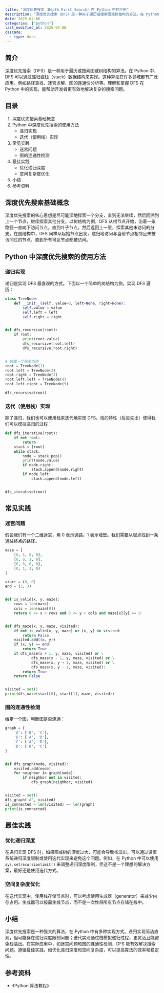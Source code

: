 ```yaml
---
title: "深度优先搜索（Depth First Search）在 Python 中的应用"
description: "深度优先搜索（DFS）是一种用于遍历或搜索图或树结构的算法。在 Python 中，DFS 可以通过递归或栈（stack）数据结构来实现。这种算法在许多领域都有广泛应用，例如路径查找、迷宫求解、图的连通性分析等。理解和掌握 DFS 在 Python 中的实现，能帮助开发者更有效地解决复杂的搜索问题。"
date: 2025-04-06
categories: ["python"]
last_modified_at: 2025-04-06
cascade:
  - type: docs
---
```



## 简介
深度优先搜索（DFS）是一种用于遍历或搜索图或树结构的算法。在 Python 中，DFS 可以通过递归或栈（stack）数据结构来实现。这种算法在许多领域都有广泛应用，例如路径查找、迷宫求解、图的连通性分析等。理解和掌握 DFS 在 Python 中的实现，能帮助开发者更有效地解决复杂的搜索问题。

<!-- more -->
## 目录
1. 深度优先搜索基础概念
2. Python 中深度优先搜索的使用方法
    - 递归实现
    - 迭代（使用栈）实现
3. 常见实践
    - 迷宫问题
    - 图的连通性检测
4. 最佳实践
    - 优化递归深度
    - 空间复杂度优化
5. 小结
6. 参考资料

## 深度优先搜索基础概念
深度优先搜索的核心思想是尽可能深地探索一个分支，直到无法继续，然后回溯到上一个节点，继续探索其他分支。以树结构为例，DFS 从根节点开始，沿着一条路径一直向下访问节点，直到叶子节点，然后返回上一层，探索其他未访问的分支。在图结构中，DFS 同样从起始节点出发，递归地访问与当前节点相邻且未被访问过的节点，直到所有可达节点都被访问。

## Python 中深度优先搜索的使用方法

### 递归实现
递归是实现 DFS 最直观的方式。下面以一个简单的树结构为例，实现 DFS 遍历：

```python
class TreeNode:
    def __init__(self, value=0, left=None, right=None):
        self.value = value
        self.left = left
        self.right = right


def dfs_recursive(root):
    if root:
        print(root.value)
        dfs_recursive(root.left)
        dfs_recursive(root.right)


# 构建一个简单的树
root = TreeNode(1)
root.left = TreeNode(2)
root.right = TreeNode(3)
root.left.left = TreeNode(4)
root.left.right = TreeNode(5)

dfs_recursive(root)
```

### 迭代（使用栈）实现
除了递归，我们也可以使用栈来迭代地实现 DFS。栈的特性（后进先出）使得我们可以模拟递归的过程：

```python
def dfs_iterative(root):
    if not root:
        return
    stack = [root]
    while stack:
        node = stack.pop()
        print(node.value)
        if node.right:
            stack.append(node.right)
        if node.left:
            stack.append(node.left)


dfs_iterative(root)
```

## 常见实践

### 迷宫问题
假设我们有一个二维迷宫，用 0 表示通路，1 表示墙壁。我们需要从起点找到一条通往终点的路径。

```python
maze = [
    [0, 1, 0, 0],
    [0, 0, 1, 0],
    [0, 0, 0, 0],
    [0, 1, 1, 0]
]

start = (0, 0)
end = (3, 3)


def is_valid(x, y, maze):
    rows = len(maze)
    cols = len(maze[0])
    return 0 <= x < rows and 0 <= y < cols and maze[x][y] == 0


def dfs_maze(x, y, maze, visited):
    if not is_valid(x, y, maze) or (x, y) in visited:
        return False
    visited.add((x, y))
    if (x, y) == end:
        return True
    if dfs_maze(x + 1, y, maze, visited) or \
            dfs_maze(x - 1, y, maze, visited) or \
            dfs_maze(x, y + 1, maze, visited) or \
            dfs_maze(x, y - 1, maze, visited):
        return True
    return False


visited = set()
print(dfs_maze(start[0], start[1], maze, visited))
```

### 图的连通性检测
给定一个图，判断图是否连通：

```python
graph = {
    'A': ['B', 'C'],
    'B': ['A', 'D'],
    'C': ['A', 'D'],
    'D': ['B', 'C']
}


def dfs_graph(node, visited):
    visited.add(node)
    for neighbor in graph[node]:
        if neighbor not in visited:
            dfs_graph(neighbor, visited)


visited = set()
dfs_graph('A', visited)
is_connected = len(visited) == len(graph)
print(is_connected)
```

## 最佳实践

### 优化递归深度
在递归实现 DFS 时，如果图或树的深度过大，可能会导致栈溢出。可以通过设置系统递归深度限制或使用迭代实现来避免这个问题。例如，在 Python 中可以使用 `sys.setrecursionlimit()` 来调整递归深度限制，但这不是一个理想的解决方案，最好还是使用迭代方式。

### 空间复杂度优化
在迭代实现中，使用栈存储节点时，可以考虑使用生成器（generator）来减少内存占用。生成器可以按需生成节点，而不是一次性将所有节点存储在栈中。

## 小结
深度优先搜索是一种强大的算法，在 Python 中有多种实现方式。递归实现简洁直观，但可能存在递归深度限制问题；迭代实现通过栈模拟递归过程，更灵活且能避免栈溢出。在实际应用中，如迷宫问题和图的连通性检测，DFS 能有效解决搜索问题。遵循最佳实践，如优化递归深度和空间复杂度，可以提高算法的效率和稳定性。

## 参考资料
- 《Python 算法教程》